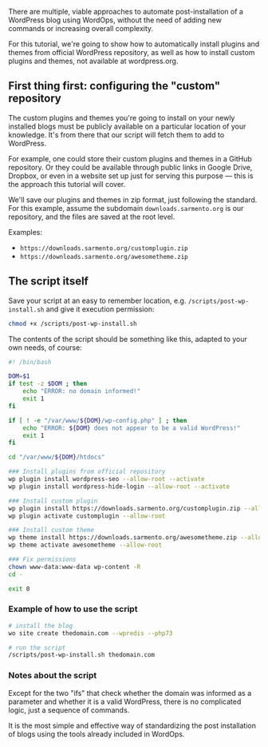 There are multiple, viable approaches to automate post-installation of a WordPress blog using WordOps, without the need of adding new commands or increasing overall complexity.

For this tutorial, we're going to show how to automatically install plugins and themes from official WordPress repository, as well as how to install custom plugins and themes, not available at wordpress.org.

## First thing first: configuring the "custom" repository

The custom plugins and themes you're going to install on your newly installed blogs must be publicly available on a particular location of your knowledge. It's from there that our script will fetch them to add to WordPress.

For example, one could store their custom plugins and themes in a GitHub repository. Or they could be available through public links in Google Drive, Dropbox, or even in a website set up just for serving this purpose — this is the approach this tutorial will cover.

We'll save our plugins and themes in zip format, just following the standard. For this example, assume the subdomain `downloads.sarmento.org` is our repository, and the files are saved at the root level.

Examples:

- `https://downloads.sarmento.org/customplugin.zip`
- `https://downloads.sarmento.org/awesometheme.zip`

## The script itself

Save your script at an easy to remember location, e.g. `/scripts/post-wp-install.sh` and give it execution permission:

```bash
chmod +x /scripts/post-wp-install.sh
```

The contents of the script should be something like this, adapted to your own needs, of course:

```bash
#! /bin/bash

DOM=$1
if test -z $DOM ; then
    echo "ERROR: no domain informed!"
    exit 1
fi

if [ ! -e "/var/www/${DOM}/wp-config.php" ] ; then
    echo "ERROR: ${DOM} does not appear to be a valid WordPress!"
    exit 1
fi

cd "/var/www/${DOM}/htdocs"

### Install plugins from official repository
wp plugin install wordpress-seo --allow-root --activate
wp plugin install wordpress-hide-login --allow-root --activate

### Install custom plugin
wp plugin install https://downloads.sarmento.org/customplugin.zip --allow-root
wp plugin activate customplugin --allow-root

### Install custom theme
wp theme install https://downloads.sarmento.org/awesometheme.zip --allow-root
wp theme activate awesometheme --allow-root

### Fix permissions
chown www-data:www-data wp-content -R
cd -

exit 0
```
### Example of how to use the script

```bash
# install the blog
wo site create thedomain.com --wpredis --php73

# run the script
/scripts/post-wp-install.sh thedomain.com
```

### Notes about the script

Except for the two "ifs" that check whether the domain was informed as a parameter and whether it is a valid WordPress, there is no complicated logic, just a sequence of commands.

It is the most simple and effective way of standardizing the post installation of blogs using the tools already included in WordOps.
